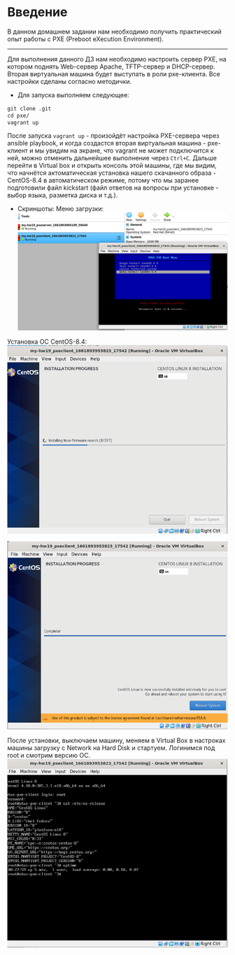 # **Введение**

В данном домашнем задании нам необходимо получить практический опыт работы c PXE (Preboot eXecution Environment).

---

Для выполнения данного ДЗ нам необходимо настроить сервер PXE, на котором поднять Web-сервер Apache, TFTP-сервер и DHCP-сервер. Вторая виртуальная машина будет выступать в роли pxe-клиента. Все настройки сделаны согласно методички.

- Для запуска выполняем следующее:
```
git clone .git
cd pxe/
vagrant up
```

После запуска `vagrant up` - произойдёт настройка PXE-сервера через ansible playbook, и когда создастся вторая виртуальная машина - pxe-клиент и мы увидим на экране, что vagrant не может подключится к ней, можно отменить дальнейшее выполнение через `Ctrl+C`. Дальше перейти в Virtual box и открыть консоль этой машины, где мы видим, что начнётся актоматическая установка нашего скачанного образа - CentOS-8.4 в автоматическом режиме, потому что мы заранее подготовили файл kickstart (файл ответов на вопросы при установке - выбор языка, разметка диска и т.д.).

- Скриншоты:
Меню загрузки:
![alt text](/screenshots/1.png?raw=true "Screenshot2")

Установка ОС CentOS-8.4:
![alt text](/screenshots/2.PNG?raw=true "Screenshot2")

![alt text](/screenshots/3.PNG?raw=true "Screenshot3")

После установки, выключаем машину, меняем в Virtual Box в настроках машины загрузку с Network на Hard Disk и стартуем. Логинимся под root и смотрим версию OC.
![alt text](/screenshots/4.PNG?raw=true "Screenshot4")
